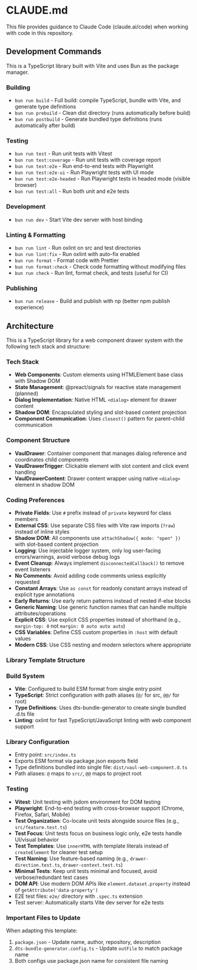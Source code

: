 # CLAUDE.md

This file provides guidance to Claude Code (claude.ai/code) when working with code in this repository.

## Development Commands

This is a TypeScript library built with Vite and uses Bun as the package manager.

### Building

-   `bun run build` - Full build: compile TypeScript, bundle with Vite, and generate type definitions
-   `bun run prebuild` - Clean dist directory (runs automatically before build)
-   `bun run postbuild` - Generate bundled type definitions (runs automatically after build)

### Testing

-   `bun run test` - Run unit tests with Vitest
-   `bun run test:coverage` - Run unit tests with coverage report
-   `bun run test:e2e` - Run end-to-end tests with Playwright
-   `bun run test:e2e-ui` - Run Playwright tests with UI mode
-   `bun run test:e2e-headed` - Run Playwright tests in headed mode (visible browser)
-   `bun run test:all` - Run both unit and e2e tests

### Development

-   `bun run dev` - Start Vite dev server with host binding

### Linting & Formatting

-   `bun run lint` - Run oxlint on src and test directories
-   `bun run lint:fix` - Run oxlint with auto-fix enabled
-   `bun run format` - Format code with Prettier
-   `bun run format:check` - Check code formatting without modifying files
-   `bun run check` - Run lint, format check, and tests (useful for CI)

### Publishing

-   `bun run release` - Build and publish with np (better npm publish experience)

## Architecture

This is a TypeScript library for a web component drawer system with the following tech stack and structure:

### Tech Stack

-   **Web Components**: Custom elements using HTMLElement base class with Shadow DOM
-   **State Management**: @preact/signals for reactive state management (planned)
-   **Dialog Implementation**: Native HTML `<dialog>` element for drawer content
-   **Shadow DOM**: Encapsulated styling and slot-based content projection
-   **Component Communication**: Uses `closest()` pattern for parent-child communication

### Component Structure

-   **VaulDrawer**: Container component that manages dialog reference and coordinates child components
-   **VaulDrawerTrigger**: Clickable element with slot content and click event handling
-   **VaulDrawerContent**: Drawer content wrapper using native `<dialog>` element in shadow DOM

### Coding Preferences

-   **Private Fields**: Use `#` prefix instead of `private` keyword for class members
-   **External CSS**: Use separate CSS files with Vite raw imports (`?raw`) instead of inline styles
-   **Shadow DOM**: All components use `attachShadow({ mode: "open" })` with slot-based content projection
-   **Logging**: Use injectable logger system, only log user-facing errors/warnings, avoid verbose debug logs
-   **Event Cleanup**: Always implement `disconnectedCallback()` to remove event listeners
-   **No Comments**: Avoid adding code comments unless explicitly requested
-   **Constant Arrays**: Use `as const` for readonly constant arrays instead of explicit type annotations
-   **Early Returns**: Use early return patterns instead of nested if-else blocks
-   **Generic Naming**: Use generic function names that can handle multiple attributes/operations
-   **Explicit CSS**: Use explicit CSS properties instead of shorthand (e.g., `margin-top: 0` not `margin: 0 auto auto auto`)
-   **CSS Variables**: Define CSS custom properties in `:host` with default values
-   **Modern CSS**: Use CSS nesting and modern selectors where appropriate

### Library Template Structure

### Build System

-   **Vite**: Configured to build ESM format from single entry point
-   **TypeScript**: Strict configuration with path aliases (`@/` for src, `@@/` for root)
-   **Type Definitions**: Uses dts-bundle-generator to create single bundled .d.ts file
-   **Linting**: oxlint for fast TypeScript/JavaScript linting with web component support

### Library Configuration

-   Entry point: `src/index.ts`
-   Exports ESM format via package.json exports field
-   Type definitions bundled into single file: `dist/vaul-web-component.d.ts`
-   Path aliases: `@` maps to `src/`, `@@` maps to project root

### Testing

-   **Vitest**: Unit testing with jsdom environment for DOM testing
-   **Playwright**: End-to-end testing with cross-browser support (Chrome, Firefox, Safari, Mobile)
-   **Test Organization**: Co-locate unit tests alongside source files (e.g., `src/feature.test.ts`)
-   **Test Focus**: Unit tests focus on business logic only, e2e tests handle UI/visual behavior
-   **Test Templates**: Use `innerHTML` with template literals instead of `createElement` for cleaner test setup
-   **Test Naming**: Use feature-based naming (e.g., `drawer-direction.test.ts`, `drawer-context.test.ts`)
-   **Minimal Tests**: Keep unit tests minimal and focused, avoid verbose/redundant test cases
-   **DOM API**: Use modern DOM APIs like `element.dataset.property` instead of `getAttribute('data-property')`
-   E2E test files: `e2e/` directory with `.spec.ts` extension
-   Test server: Automatically starts Vite dev server for e2e tests

### Important Files to Update

When adapting this template:

1. `package.json` - Update name, author, repository, description
2. `dts-bundle-generator.config.ts` - Update `outFile` to match package name
3. Both configs use package.json name for consistent file naming
